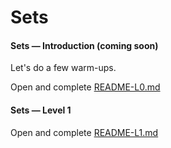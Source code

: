# Sets


#### Sets &mdash; Introduction (coming soon)

Let's do a few warm-ups.

Open and complete [README-L0.md](README-L0.md)


#### Sets &mdash; Level 1

Open and complete [README-L1.md](README-L1.md)


